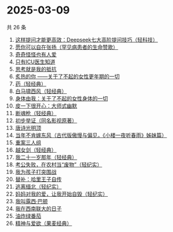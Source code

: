# 2025-03-09

共 26 条

<!-- BEGIN WEREAD -->
<!-- 最后更新时间 2025-03-09 21:13:29 +0800 -->
1. [这样提问才能更高效：Deepseek七大高阶提问技巧（轻科技）](https://weread.qq.com/web/bookDetail/94b328e0813ab9bacg01739a)
1. [愿你可以自在张扬（罕见病患者的生命赞歌）](https://weread.qq.com/web/bookDetail/866324f0813ab9b70g013cde)
1. [奇奇怪怪也有人爱](https://weread.qq.com/web/bookDetail/86732840813ab9b89g01795b)
1. [只有ICU医生知道](https://weread.qq.com/web/bookDetail/786321f0813ab9b25g019ee9)
1. [思考就是我的抵抗](https://weread.qq.com/web/bookDetail/67432d00813ab9baag014be2)
1. [炙热的你 ——关于了不起的女性更年期的一切](https://weread.qq.com/web/bookDetail/f5432f40813ab7c54g01906d)
1. [药（轻经典）](https://weread.qq.com/web/bookDetail/30c32830813ab9bd2g01636c)
1. [白马啸西风（轻经典）](https://weread.qq.com/web/bookDetail/fc232c10813ab9ba1g015bf8)
1. [身体由我：关于了不起的女性身体的一切](https://weread.qq.com/web/bookDetail/40532900813ab6d91g013420)
1. [皮一下很开心：大师式幽默](https://weread.qq.com/web/bookDetail/2b532970813ab9aadg01556b)
1. [断魂枪（轻经典）](https://weread.qq.com/web/bookDetail/09832420813ab9ba1g011e20)
1. [初步举证（同名影视原著）](https://weread.qq.com/web/bookDetail/c9c320a0813ab9b5ag0108e8)
1. [唐诗光明顶](https://weread.qq.com/web/bookDetail/d8f32830813ab9b7fg01549b)
1. [当年不肯嫁东风（古代版傲慢与偏见，《小楼一夜听春雨》姊妹篇）](https://weread.qq.com/web/bookDetail/94a32e30813ab9b49g015193)
1. [重案三人组](https://weread.qq.com/web/bookDetail/3ba32530813ab9b07g01863c)
1. [越女剑（轻经典）](https://weread.qq.com/web/bookDetail/e9f32480813ab9bacg01259a)
1. [我二十一岁那年（轻经典）](https://weread.qq.com/web/bookDetail/f5c32c10813ab9bacg011aa0)
1. [考公失败，在农村当“废物”（轻纪实）](https://weread.qq.com/web/bookDetail/663323d0813ab9b91g013ca3)
1. [我为孩子打突围战](https://weread.qq.com/web/bookDetail/2de32bf0813ab8de9g019ec3)
1. [替补：哈里王子自传](https://weread.qq.com/web/bookDetail/e0832150813ab9b83g01795b)
1. [逃离缅北（轻纪实）](https://weread.qq.com/web/bookDetail/41232a50813ab9b92g0158ff)
1. [妈妈对我的爱，让我开始自毁（轻纪实）](https://weread.qq.com/web/bookDetail/c7732c40813ab9b56g010c1e)
1. [我叫露西·巴顿](https://weread.qq.com/web/bookDetail/dc032900813ab9b89g01020a)
1. [我在西南联大的日子](https://weread.qq.com/web/bookDetail/75732a50813ab7be6g0121ac)
1. [油炸绿番茄](https://weread.qq.com/web/bookDetail/a3e32780813ab99c2g015bf4)
1. [精神与爱欲（果麦经典）](https://weread.qq.com/web/bookDetail/83132770813ab78c6g013ba8)
<!-- END WEREAD -->